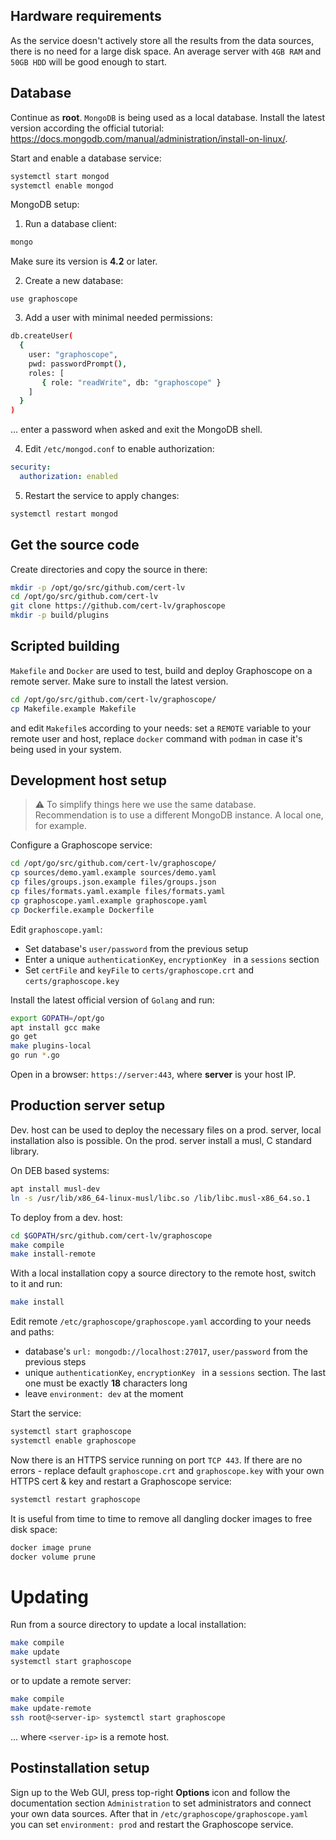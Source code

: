 ## Hardware requirements

As the service doesn't actively store all the results from the data sources, there is no need for a large disk space. An average server with `4GB RAM` and `50GB HDD` will be good enough to start.


## Database

Continue as **root**. `MongoDB` is being used as a local database. Install the latest version according the official tutorial: https://docs.mongodb.com/manual/administration/install-on-linux/.

Start and enable a database service:
```sh
systemctl start mongod
systemctl enable mongod
```

MongoDB setup:

1. Run a database client:
```sh
mongo
```
Make sure its version is **4.2** or later.

2. Create a new database:
```
use graphoscope
```
3. Add a user with minimal needed permissions:
```sh
db.createUser(
  {
    user: "graphoscope",
    pwd: passwordPrompt(),
    roles: [
       { role: "readWrite", db: "graphoscope" }
    ]
  }
)
```
... enter a password when asked and exit the MongoDB shell.

4. Edit `/etc/mongod.conf` to enable authorization:
```yaml
security:
  authorization: enabled
```
5. Restart the service to apply changes:
```sh
systemctl restart mongod
```


## Get the source code

Create directories and copy the source in there:
```sh
mkdir -p /opt/go/src/github.com/cert-lv
cd /opt/go/src/github.com/cert-lv
git clone https://github.com/cert-lv/graphoscope
mkdir -p build/plugins
```


## Scripted building

`Makefile` and `Docker` are used to test, build and deploy Graphoscope on a remote server. Make sure to install the latest version.

```sh
cd /opt/go/src/github.com/cert-lv/graphoscope/
cp Makefile.example Makefile
```
and edit `Makefile`s according to your needs: set a `REMOTE` variable to your remote user and host, replace `docker` command with `podman` in case it's being used in your system.


## Development host setup

> :warning: To simplify things here we use the same database. Recommendation is to use a different MongoDB instance. A local one, for example.

Configure a Graphoscope service:
```sh
cd /opt/go/src/github.com/cert-lv/graphoscope/
cp sources/demo.yaml.example sources/demo.yaml
cp files/groups.json.example files/groups.json
cp files/formats.yaml.example files/formats.yaml
cp graphoscope.yaml.example graphoscope.yaml
cp Dockerfile.example Dockerfile
```
Edit `graphoscope.yaml`:

- Set database's `user/password` from the previous setup
- Enter a unique `authenticationKey`, `encryptionKey ` in a `sessions` section
- Set `certFile` and `keyFile` to `certs/graphoscope.crt` and `certs/graphoscope.key`

Install the latest official version of `Golang` and run:
```sh
export GOPATH=/opt/go
apt install gcc make
go get
make plugins-local
go run *.go
```

Open in a browser: `https://server:443`, where **server** is your host IP.


## Production server setup

Dev. host can be used to deploy the necessary files on a prod. server, local installation also is possible. On the prod. server install a musl, C standard library.

On DEB based systems:
```sh
apt install musl-dev
ln -s /usr/lib/x86_64-linux-musl/libc.so /lib/libc.musl-x86_64.so.1
```
<!-- On RPM based systems:
```sh
dnf install musl-devel
ln -s /lib/ld-musl-x86_64.so.1 /lib/libc.musl-x86_64.so.1
``` -->

To deploy from a dev. host:
```sh
cd $GOPATH/src/github.com/cert-lv/graphoscope
make compile
make install-remote
```
With a local installation copy a source directory to the remote host, switch to it and run:
```sh
make install
```
Edit remote `/etc/graphoscope/graphoscope.yaml` according to your needs and paths:

- database's `url: mongodb://localhost:27017`, `user/password` from the previous steps
- unique `authenticationKey`, `encryptionKey ` in a `sessions` section. The last one must be exactly **18** characters long
- leave `environment: dev` at the moment


Start the service:
```sh
systemctl start graphoscope
systemctl enable graphoscope
```

Now there is an HTTPS service running on port `TCP 443`. If there are no errors - replace default `graphoscope.crt` and `graphoscope.key` with your own HTTPS cert & key and restart a Graphoscope service:
```sh
systemctl restart graphoscope
```

It is useful from time to time to remove all dangling docker images to free disk space:
```sh
docker image prune
docker volume prune
```


# Updating

Run from a source directory to update a local installation:
```sh
make compile
make update
systemctl start graphoscope
```
or to update a remote server:
```sh
make compile
make update-remote
ssh root@<server-ip> systemctl start graphoscope
```
... where `<server-ip>` is a remote host.


## Postinstallation setup

Sign up to the Web GUI, press top-right **Options** icon and follow the documentation section `Administration` to set administrators and connect your own data sources. After that in `/etc/graphoscope/graphoscope.yaml` you can set `environment: prod` and restart the Graphoscope service.
